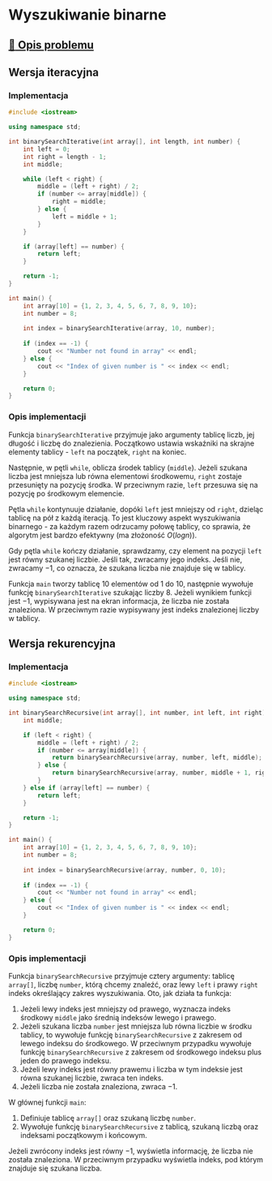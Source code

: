 # Wyszukiwanie binarne

## [:link: Opis problemu](../../../../algorithms/searching/binary-search.md)

## Wersja iteracyjna

### Implementacja

```cpp linenums="1"
#include <iostream>

using namespace std;

int binarySearchIterative(int array[], int length, int number) {
    int left = 0;
    int right = length - 1;
    int middle;

    while (left < right) {
        middle = (left + right) / 2;
        if (number <= array[middle]) {
            right = middle;
        } else {
            left = middle + 1;
        }
    }

    if (array[left] == number) {
        return left;
    }

    return -1;
}

int main() {
    int array[10] = {1, 2, 3, 4, 5, 6, 7, 8, 9, 10};
    int number = 8;
    
    int index = binarySearchIterative(array, 10, number);
    
    if (index == -1) {
        cout << "Number not found in array" << endl;
    } else {
        cout << "Index of given number is " << index << endl;
    }

    return 0;
}
```

### Opis implementacji

Funkcja `binarySearchIterative` przyjmuje jako argumenty tablicę liczb, jej długość i liczbę do znalezienia. Początkowo ustawia wskaźniki na skrajne elementy tablicy - `left` na początek, `right` na koniec.

Następnie, w pętli `while`, oblicza środek tablicy (`middle`). Jeżeli szukana liczba jest mniejsza lub równa elementowi środkowemu, `right` zostaje przesunięty na pozycję środka. W przeciwnym razie, `left` przesuwa się na pozycję po środkowym elemencie.

Pętla `while` kontynuuje działanie, dopóki `left` jest mniejszy od `right`, dzieląc tablicę na pół z każdą iteracją. To jest kluczowy aspekt wyszukiwania binarnego - za każdym razem odrzucamy połowę tablicy, co sprawia, że algorytm jest bardzo efektywny (ma złożoność $O(log n)$).

Gdy pętla `while` kończy działanie, sprawdzamy, czy element na pozycji `left` jest równy szukanej liczbie. Jeśli tak, zwracamy jego indeks. Jeśli nie, zwracamy $-1$, co oznacza, że szukana liczba nie znajduje się w tablicy.

Funkcja `main` tworzy tablicę $10$ elementów od $1$ do $10$, następnie wywołuje funkcję `binarySearchIterative` szukając liczby $8$. Jeżeli wynikiem funkcji jest $-1$, wypisywana jest na ekran informacja, że liczba nie została znaleziona. W przeciwnym razie wypisywany jest indeks znalezionej liczby w tablicy.

## Wersja rekurencyjna

### Implementacja

```cpp linenums="1"
#include <iostream>

using namespace std;

int binarySearchRecursive(int array[], int number, int left, int right) {
    int middle;

    if (left < right) {
        middle = (left + right) / 2;
        if (number <= array[middle]) {
            return binarySearchRecursive(array, number, left, middle);
        } else {
            return binarySearchRecursive(array, number, middle + 1, right);
        }
    } else if (array[left] == number) {
        return left;
    }

    return -1;
}

int main() {
    int array[10] = {1, 2, 3, 4, 5, 6, 7, 8, 9, 10};
    int number = 8;
    
    int index = binarySearchRecursive(array, number, 0, 10);
    
    if (index == -1) {
        cout << "Number not found in array" << endl;
    } else {
        cout << "Index of given number is " << index << endl;
    }

    return 0;
}
```

### Opis implementacji

Funkcja `binarySearchRecursive` przyjmuje cztery argumenty: tablicę `array[]`, liczbę `number`, którą chcemy znaleźć, oraz lewy `left` i prawy `right` indeks określający zakres wyszukiwania. Oto, jak działa ta funkcja:

1. Jeżeli lewy indeks jest mniejszy od prawego, wyznacza indeks środkowy `middle` jako średnią indeksów lewego i prawego.
2. Jeżeli szukana liczba `number` jest mniejsza lub równa liczbie w środku tablicy, to wywołuje funkcję `binarySearchRecursive` z zakresem od lewego indeksu do środkowego. W przeciwnym przypadku wywołuje funkcję `binarySearchRecursive` z zakresem od środkowego indeksu plus jeden do prawego indeksu.
3. Jeżeli lewy indeks jest równy prawemu i liczba w tym indeksie jest równa szukanej liczbie, zwraca ten indeks.
4. Jeżeli liczba nie została znaleziona, zwraca $-1$.

W głównej funkcji `main`:

1. Definiuje tablicę `array[]` oraz szukaną liczbę `number`.
2. Wywołuje funkcję `binarySearchRecursive` z tablicą, szukaną liczbą oraz indeksami początkowym i końcowym.

Jeżeli zwrócony indeks jest równy $-1$, wyświetla informację, że liczba nie została znaleziona. W przeciwnym przypadku wyświetla indeks, pod którym znajduje się szukana liczba.
